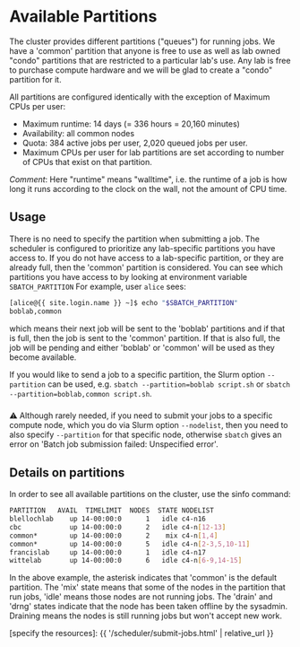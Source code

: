 # Available Partitions

The cluster provides different partitions ("queues") for running jobs. We have a 'common' partition that anyone is free to use as well as lab owned "condo" partitions that are restricted to a particular lab's use. Any lab is free to purchase compute hardware and we will be glad to create a "condo" partition for it. 

All partitions are configured identically with the exception of Maximum CPUs per user:

  - Maximum runtime: 14 days (= 336 hours = 20,160 minutes)
  - Availability: all common nodes
  - Quota: 384 active jobs per user, 2,020 queued jobs per user.
  - Maximum CPUs per user for lab partitions are set according to number of CPUs that exist on that partition.

_Comment_: Here "runtime" means "walltime", i.e. the runtime of a job is how long it runs according to the clock on the wall, not the amount of CPU time.


## Usage

There is no need to specify the partition when submitting a job.  The scheduler is configured to prioritize any lab-specific partitions you have access to.  If you do not have access to a lab-specific partition, or they are already full, then the 'common' partition is considered.  You can see which partitions you have access to by looking at environment variable `SBATCH_PARTITION`  For example, user `alice` sees:

```sh
[alice@{{ site.login.name }} ~]$ echo "$SBATCH_PARTITION"
boblab,common
```

which means their next job will be sent to the 'boblab' partitions and if that is full, then the job is sent to the 'common' partition.  If that is also full, the job will be pending and either 'boblab' or 'common' will be used as they become available.

If you would like to send a job to a specific partition, the Slurm option `--partition` can be used, e.g. `sbatch --partition=boblab script.sh` or `sbatch --partition=boblab,common script.sh`.

<div class="alert alert-warning" role="alert" style="margin-top: 3ex">
<span>⚠️</span> Although rarely needed, if you need to submit your jobs to a specific compute node, which you do via Slurm option <code>--nodelist</code>, then you need to also specify <code>--partition</code> for that specific node, otherwise <code>sbatch</code> gives an error on 'Batch job submission failed: Unspecified error'.
</div>



## Details on partitions

In order to see all available partitions on the cluster, use the sinfo command:

<!-- code-block label="sinfo" -->
```sh
PARTITION   AVAIL  TIMELIMIT  NODES  STATE NODELIST 
blellochlab    up 14-00:00:0      1   idle c4-n16 
cbc            up 14-00:00:0      2   idle c4-n[12-13] 
common*        up 14-00:00:0      2    mix c4-n[1,4] 
common*        up 14-00:00:0      5   idle c4-n[2-3,5,10-11] 
francislab     up 14-00:00:0      1   idle c4-n17 
wittelab       up 14-00:00:0      6   idle c4-n[6-9,14-15]
```

In the above example, the asterisk indicates that 'common' is the default partition. The 'mix' state means that some of the nodes in the partition that run jobs, 'idle' means those nodes are not running jobs. The 'drain' and 'drng' states indicate that the node has been taken offline by the sysadmin. Draining means the nodes is still running jobs but won't accept new work.



[specify the resources]: {{ '/scheduler/submit-jobs.html' | relative_url }}
